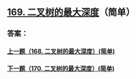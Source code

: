 ## [169. 二叉树的最大深度](https://leetcode-cn.com/problems/merge-two-sorted-lists/)（简单）





### 答案：



#### [上一题（168. 二叉树的最大深度）(简单)](https://github.com/sdwwld/leetCode/blob/master/src/main/java/com/wld/java/leetcode/leetCode0168.md)

#### [下一题（170. 二叉树的最大深度）(简单)](https://github.com/sdwwld/leetCode/blob/master/src/main/java/com/wld/java/leetcode/leetCode0170.md)